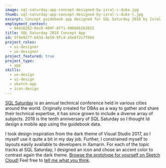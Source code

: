 ```yaml
---
image: sql-saturday-app-concept-designed-by-isral-c-duke.jpg
thumb: sql-saturday-app-concept-designed-by-isral-c-duke-t.jpg
excerpt: Concept guidebook app designed for SQL Saturday 2018 by Isral C Duke
employment_context:
  - 04410262-0ec0-409f-8f71-99660b262015
title: SQL Saturday 2018 Concept App
id: 5f4e9277-b93d-4e59-9fc4-a5e6f2c7f60d
project_roles:
  - ui-designer
  - ux-designer
project_featured: true
project_type:
  - app
skills:
  - ux-design
  - ui-design
  - sketch-app
  - icon-design
---
```

<p><a href="https://www.sqlsaturday.com/default.aspx" target="_blank">SQL Saturday</a> is an annual technical conference held in various cities around the world. Originally created for DBAs as a way to gather and share their technical expertise, it has since grown to include a diverse array of subjects. 2018 is the tenth anniversary of SQL Saturday so I thought Id design a mobile app using the guidebook data.
</p>
<p>I took design inspiration from the dark theme of Visual Studio 2017, as I myself use it quite a bit in my day job. Further, I constrained myself to layouts easily available to developers in Xamarin. For each of the topic tracks at SQL Saturday, I designed an icon and chose an accent color to contrast again the dark theme. <a href="https://sketch.cloud/s/DL0Dk/all/screens/launch/play" target="_blank">Browse the prototype for yourself on Sketch Cloud!</a> Feel free to <a href="https://www.sqlsaturday.com/default.aspx" target="_blank">tell me what you think</a>.
</p>
